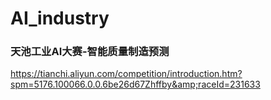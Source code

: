 # AI_industry
### 天池工业AI大赛-智能质量制造预测
https://tianchi.aliyun.com/competition/introduction.htm?spm=5176.100066.0.0.6be26d67Zhffby&amp;raceId=231633
